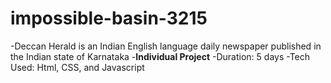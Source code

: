 # impossible-basin-3215

-Deccan Herald is an Indian English language daily newspaper published in the Indian state of Karnataka
-**Individual Project**
-Duration: 5 days 
-Tech Used: Html, CSS, and Javascript
